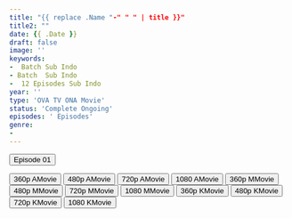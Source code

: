 ```yaml
---
title: "{{ replace .Name "-" " " | title }}"
title2: ""
date: {{ .Date }}
draft: false
image: ''
keywords:
-  Batch Sub Indo
- Batch  Sub Indo
-  12 Episodes Sub Indo
year: ''
type: 'OVA TV ONA Movie'
status: 'Complete Ongoing'
episodes: ' Episodes'
genre:
- 
---
```


<div class="d-g gg-5 gtc-r ai-c">
<button onclick="window.open('?arc=','_blank')">Episode 01</button>

<button onclick="window.open('?arc=','_blank')">360p AMovie</button>
<button onclick="window.open('?arc=','_blank')">480p AMovie</button>
<button onclick="window.open('?arc=','_blank')">720p AMovie</button>
<button onclick="window.open('?arc=','_blank')">1080 AMovie</button>
<button onclick="window.open('?med=','_blank')">360p MMovie</button>
<button onclick="window.open('?med=','_blank')">480p MMovie</button>
<button onclick="window.open('?med=','_blank')">720p MMovie</button>
<button onclick="window.open('?med=','_blank')">1080 MMovie</button>
<button onclick="window.open('?bkus=','_blank')">360p KMovie</button>
<button onclick="window.open('?bkus=','_blank')">480p KMovie</button>
<button onclick="window.open('?bkus=','_blank')">720p KMovie</button>
<button onclick="window.open('?bkus=','_blank')">1080 KMovie</button>
</div>